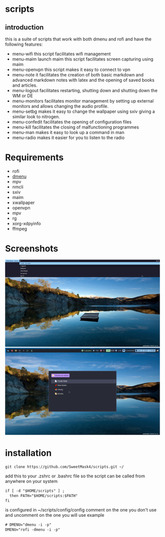 # scripts

## introduction

this is a suite of scripts that work with both dmenu and rofi and have the following features:

- menu-wifi this script facilitates wifi management
- menu-maim launch maim this script facilitates screen capturing using maim
- menu-openvpn this script makes it easy to connect to vpn
- menu-note it facilitates the creation of both basic markdown and advanced markdown notes with latex and the opening of saved books and articles.
- menu-logout facilitates restarting, shutting down and shutting down the WM or DE
- menu-monitors facilitates monitor management by setting up external monitors and allows changing the audio profile.
- menu-setbg makes it easy to change the wallpaper using sxiv giving a similar look to nitrogen.
- menu-confedit facilitates the opening of configuration files
- menu-kill facilitates the closing of malfunctioning programmes
- menu-man makes it easy to look up a command in man
- menu-radio makes it easier for you to listen to the radio

# Requirements

- rofi
- [dmenu](https://github.com/SweetMask4/dmenu)
- mpv
- nmcli
- sxiv
- maim
- xwallpaper
- openvpn
- mpv
- rg
- xorg-xdpyinfo
- ffmpeg

# Screenshots

![menu-logout](https://github.com/SweetMask4/scripts/blob/main/screenshots/launch-logout-dmenu.png?raw=true)
![menu-note](https://github.com/SweetMask4/scripts/blob/main/screenshots/launch-note-rofi.png?raw=true)

# installation

```shell
git clone https://github.com/SweetMask4/scripts.git ~/
```

add this to your .zshrc or .bashrc file so the script can be called from anywhere on your system

```shell
if [ -d "$HOME/scripts" ] ;
  then PATH="$HOME/scripts:$PATH"
fi
```

is configured in ~/scripts/config/config
comment on the one you don't use and uncomment on the one you will use example

```shell
# DMENU="dmenu -i -p"
DMENU="rofi -dmenu -i -p"
```
